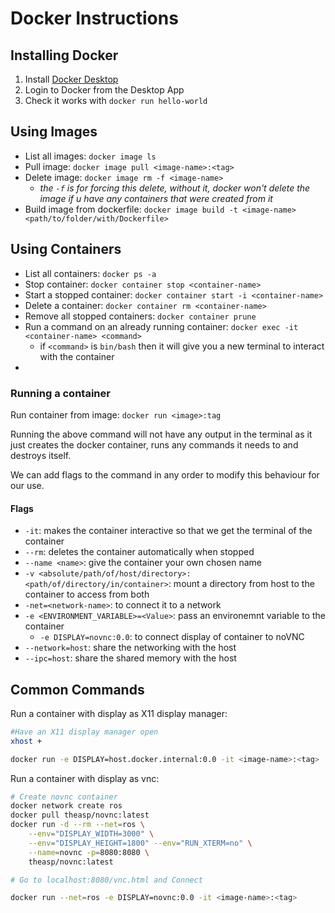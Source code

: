 # Docker Instructions

## Installing Docker

1. Install [Docker Desktop](https://docs.docker.com/desktop/install/windows-install/)
2. Login to Docker from the Desktop App
3. Check it works with `docker run hello-world`


## Using Images

- List all images: `docker image ls`
- Pull image: `docker image pull <image-name>:<tag>`
- Delete image: `docker image rm -f <image-name>`
    - *the `-f` is for forcing this delete, without it, docker won't delete the image if u have any containers that were created from it*
- Build image from dockerfile: `docker image build -t <image-name> <path/to/folder/with/Dockerfile>`

## Using Containers

- List all containers: `docker ps -a`
- Stop container: `docker container stop <container-name>`
- Start a stopped container: `docker container start -i <container-name>`
- Delete a container: `docker container rm <container-name>`
- Remove all stopped containers: `docker container prune`
- Run a command on an already running container: `docker exec -it <container-name> <command>`
    - if `<command>` is `bin/bash` then it will give you a new terminal to interact with the container
-

### Running a container
Run container from image: `docker run <image>:tag`

Running the above command will not have any output in the terminal as it just creates the docker container, runs any commands it needs to and destroys itself.

We can add flags to the command in any order to modify this behaviour for our use.

#### Flags

- `-it`: makes the container interactive so that we get the terminal of the container
- `--rm`: deletes the container automatically when stopped
-  `--name <name>`: give the container your own chosen name
- `-v <absolute/path/of/host/directory>:<path/of/directory/in/container>`: mount a directory from host to the container to access from both
- `-net=<network-name>`: to connect it to a network
- `-e <ENVIRONMENT_VARIABLE>=<Value>`: pass an environemnt variable to the container
    - `-e DISPLAY=novnc:0.0`: to connect display of container to noVNC
- `--network=host`: share the networking with the host
- `--ipc=host`: share the shared memory with  the host

## Common Commands

Run a container with display as X11 display manager:
```bash
#Have an X11 display manager open
xhost +

docker run -e DISPLAY=host.docker.internal:0.0 -it <image-name>:<tag>
```

Run a container with display as vnc:
```bash
# Create novnc container
docker network create ros
docker pull theasp/novnc:latest
docker run -d --rm --net=ros \
    --env="DISPLAY_WIDTH=3000" \
    --env="DISPLAY_HEIGHT=1800" --env="RUN_XTERM=no" \
    --name=novnc -p=8080:8080 \
    theasp/novnc:latest

# Go to localhost:8080/vnc.html and Connect

docker run --net=ros -e DISPLAY=novnc:0.0 -it <image-name>:<tag>
```
